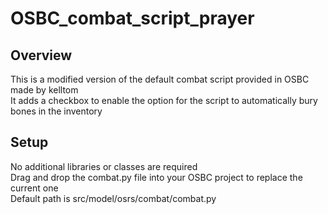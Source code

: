 # OSBC_combat_script_prayer  

## Overview
This is a modified version of the default combat script provided in OSBC made by kelltom  
It adds a checkbox to enable the option for the script to automatically bury bones in the inventory  

## Setup
No additional libraries or classes are required  
Drag and drop the combat.py file into your OSBC project to replace the current one  
Default path is src/model/osrs/combat/combat.py
